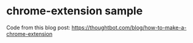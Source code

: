 # chrome-extension sample
Code from this blog post: https://thoughtbot.com/blog/how-to-make-a-chrome-extension
